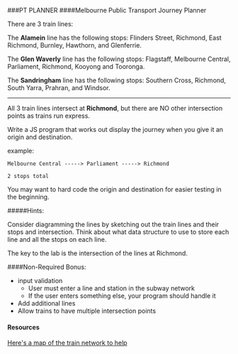 ###PT PLANNER
####Melbourne Public Transport Journey Planner

There are 3 train lines:

The **Alamein** line has the following stops: Flinders Street, Richmond, East Richmond, Burnley, Hawthorn, and Glenferrie.

The **Glen Waverly** line has the following stops: Flagstaff, Melbourne Central, Parliament, Richmond, Kooyong and Tooronga.

The **Sandringham** line has the following stops: Southern Cross, Richmond, South Yarra, Prahran, and Windsor.

---

All 3 train lines intersect at **Richmond**, but there are NO other intersection points as trains run express.

Write a JS program that works out display the journey when you give it an origin and destination.

example:

```
Melbourne Central -----> Parliament -----> Richmond

2 stops total
```

You may want to hard code the origin and destination for easier testing in the beginning.

#####Hints:

Consider diagramming the lines by sketching out the train lines and their stops and intersection.
Think about what data structure to use to store each line and all the stops on each line.

The key to the lab is the intersection of the lines at Richmond.

####Non-Required Bonus:

* input validation
  - User must enter a line and station in the subway network
  - If the user enters something else, your program should handle it
* Add additional lines
* Allow trains to have multiple intersection points


#### Resources
[Here's a map of the train network to help](https://drive.google.com/a/generalassemb.ly/file/d/0Bx09n7UgX2HyaGswNVNWd3B0bEE/view?usp=sharing)
